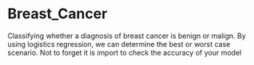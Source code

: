 # Breast_Cancer
Classifying whether a diagnosis of breast cancer is benign or malign. By using logistics regression, we can determine the best or worst case scenario. Not to forget it is import to check the accuracy of your model
